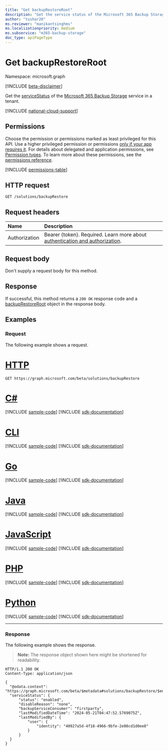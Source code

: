 ```yaml
---
title: "Get backupRestoreRoot"
description: "Get the service status of the Microsoft 365 Backup Storage service in a tenant."
author: "tushar20"
ms.reviewer: "manikantsinghms"
ms.localizationpriority: medium
ms.subservice: "m365-backup-storage"
doc_type: apiPageType
---
```


# Get backupRestoreRoot

Namespace: microsoft.graph

[!INCLUDE [beta-disclaimer](../../includes/beta-disclaimer.md)]

Get the [serviceStatus](../resources/servicestatus.md) of the [Microsoft 365 Backup Storage](../resources/backuprestoreroot.md) service in a tenant.

[!INCLUDE [national-cloud-support](../../includes/global-only.md)]

## Permissions

Choose the permission or permissions marked as least privileged for this API. Use a higher privileged permission or permissions [only if your app requires it](/graph/permissions-overview#best-practices-for-using-microsoft-graph-permissions). For details about delegated and application permissions, see [Permission types](/graph/permissions-overview#permission-types). To learn more about these permissions, see the [permissions reference](/graph/permissions-reference).

<!-- { "blockType": "permissions", "name": "backuprestoreroot_get" } -->
[!INCLUDE [permissions-table](../includes/permissions/backuprestoreroot-get-permissions.md)]

## HTTP request

<!-- {
  "blockType": "ignored"
}
-->
``` http
GET /solutions/backupRestore
```

## Request headers

|Name|Description|
|:---|:---|
|Authorization|Bearer {token}. Required. Learn more about [authentication and authorization](/graph/auth/auth-concepts).|

## Request body

Don't supply a request body for this method.

## Response

If successful, this method returns a `200 OK` response code and a [backupRestoreRoot](../resources/backuprestoreroot.md) object in the response body.

## Examples

### Request

The following example shows a request.
# [HTTP](#tab/http)
<!-- {
  "blockType": "request",
  "name": "backuprestoreroot_get"
}
-->
``` http
GET https://graph.microsoft.com/beta/solutions/backupRestore
```

# [C#](#tab/csharp)
[!INCLUDE [sample-code](../includes/snippets/csharp/backuprestoreroot-get-csharp-snippets.md)]
[!INCLUDE [sdk-documentation](../includes/snippets/snippets-sdk-documentation-link.md)]

# [CLI](#tab/cli)
[!INCLUDE [sample-code](../includes/snippets/cli/backuprestoreroot-get-cli-snippets.md)]
[!INCLUDE [sdk-documentation](../includes/snippets/snippets-sdk-documentation-link.md)]

# [Go](#tab/go)
[!INCLUDE [sample-code](../includes/snippets/go/backuprestoreroot-get-go-snippets.md)]
[!INCLUDE [sdk-documentation](../includes/snippets/snippets-sdk-documentation-link.md)]

# [Java](#tab/java)
[!INCLUDE [sample-code](../includes/snippets/java/backuprestoreroot-get-java-snippets.md)]
[!INCLUDE [sdk-documentation](../includes/snippets/snippets-sdk-documentation-link.md)]

# [JavaScript](#tab/javascript)
[!INCLUDE [sample-code](../includes/snippets/javascript/backuprestoreroot-get-javascript-snippets.md)]
[!INCLUDE [sdk-documentation](../includes/snippets/snippets-sdk-documentation-link.md)]

# [PHP](#tab/php)
[!INCLUDE [sample-code](../includes/snippets/php/backuprestoreroot-get-php-snippets.md)]
[!INCLUDE [sdk-documentation](../includes/snippets/snippets-sdk-documentation-link.md)]

# [Python](#tab/python)
[!INCLUDE [sample-code](../includes/snippets/python/backuprestoreroot-get-python-snippets.md)]
[!INCLUDE [sdk-documentation](../includes/snippets/snippets-sdk-documentation-link.md)]

---


### Response

The following example shows the response.
>**Note:** The response object shown here might be shortened for readability.
<!-- {
  "blockType": "response",
  "truncated": true,
  "@odata.type": "microsoft.graph.backupRestoreRoot"
}
-->
``` http
HTTP/1.1 200 OK
Content-Type: application/json

{
  "@odata.context": "https://graph.microsoft.com/beta/$metadata#solutions/backupRestore/$entity",
  "serviceStatus": {
      "status": "enabled",
      "disableReason": "none",
      "backupServiceConsumer": "firstparty",
      "lastModifiedDateTime": "2024-05-21T04:47:52.5769075Z",
      "lastModifiedBy": {
          "user": {
              "identity": "40927a5d-4f18-4966-9bfe-2e00cd1d0ee8"
          }
      }
  }
}
```

